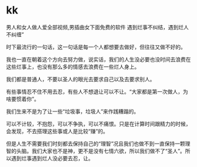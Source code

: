 # kk
男人和女人做人爱全部视频,男插曲女下面免费的软件
遇到烂事不纠结，遇到烂人不纠缠”

时下最流行的一句话，这一句话是每一个人都想要去做好，但往往又做不好的。

我也一直在朝着这个方向去努力做，说实话，我们的人生没必要也没时间去浪费在这些烂事上，也没有那么多的情感去浪费在一些烂人身上。

我们都是普通人，不要以圣人的眼光去要求自己以及去要求别人。

有些事情忍不住不用去忍，有些人不想退让可以不让。“大家都是第一次做人，为啥要惯着你”。

我们生来不是为了让一些“垃圾事，垃圾人”来作践糟蹋的。

可以不计较，不抱怨，可以不争执，可以不痛恨。只是在计算时间跟精力的时候，会发现，不去搭理这些事或人是比较“赚”的。

但是人生不需要我们时刻都去保持自己的“理智”况且我们也做不到一直保持一颗理智的头脑。我们大家也不是神，更不是没有七情六欲，所以我们做不了“圣人”。所以遇到烂事遇到烂人没必要去忍，让。
